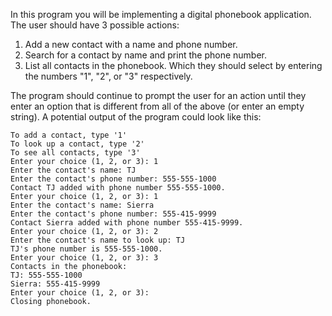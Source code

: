 In this program you will be implementing a digital phonebook application. 
The user should have 3 possible actions:
1. Add a new contact with a name and phone number.
2. Search for a contact by name and print the phone number.
3. List all contacts in the phonebook.
Which they should select by entering the numbers "1", "2", or "3" respectively.

The program should continue to prompt the user for an action until they enter an option that is different from all of the above (or enter an empty string).
A potential output of the program could look like this:

```
To add a contact, type '1'
To look up a contact, type '2'
To see all contacts, type '3'
Enter your choice (1, 2, or 3): 1
Enter the contact's name: TJ
Enter the contact's phone number: 555-555-1000
Contact TJ added with phone number 555-555-1000.
Enter your choice (1, 2, or 3): 1
Enter the contact's name: Sierra
Enter the contact's phone number: 555-415-9999
Contact Sierra added with phone number 555-415-9999.
Enter your choice (1, 2, or 3): 2
Enter the contact's name to look up: TJ
TJ's phone number is 555-555-1000.
Enter your choice (1, 2, or 3): 3
Contacts in the phonebook:
TJ: 555-555-1000
Sierra: 555-415-9999
Enter your choice (1, 2, or 3): 
Closing phonebook.
```